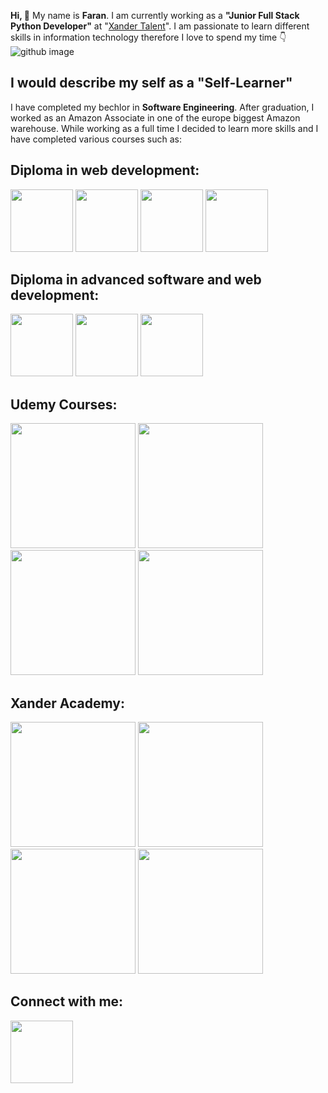 
**Hi, :wave:** My name is **Faran**. I am currently working as a **"Junior Full Stack Python Developer"** at "[Xander Talent](https://www.xandertalent.com/)". I am passionate to learn different skills in information technology therefore I love to spend my time :point_down:
![github image](https://user-images.githubusercontent.com/92796969/204105725-d317d7fd-6a7f-4ddc-9bc4-c15fa796eb62.gif)

## I would describe my self as a "Self-Learner"

I have completed my bechlor in **Software Engineering**. After graduation, I worked as an Amazon Associate in one of the europe biggest Amazon warehouse. While working as a full time I decided to learn more skills and I have completed various courses such as:

## Diploma in web development:

<img src ='https://encrypted-tbn0.gstatic.com/images?q=tbn:ANd9GcQpngGRjYX1ca7qAADU3K6eGLj7ShQE3L2otdzfryl_Y9Ht2QRoQKYQbsXd36XIxMbYOw0&usqp=CAU' width=100> <img src ='https://cdn-icons-png.flaticon.com/512/888/888847.png' width=100> <img src ='https://static.javatpoint.com/bootstrappages/images/bootstrap-tutorial.png' width=100> <img src ='https://w7.pngwing.com/pngs/172/554/png-transparent-javascript-html-computer-software-web-browser-watermark-angle-text-rectangle.png' width=100>

## Diploma in advanced software and web development:

<img src ='https://upload.wikimedia.org/wikipedia/commons/thumb/0/0d/C_Sharp_wordmark.svg/1200px-C_Sharp_wordmark.svg.png' width=100> <img src ='https://icon2.cleanpng.com/20180403/zvw/kisspng-oracle-database-computer-icons-logo-encapsulated-p-storage-5ac32ed7d6c945.9928762115227409518798.jpg' width=100> <img src ='https://seeklogo.com/images/A/azure-sql-logo-3AE930D2AF-seeklogo.com.png' width=100>

## Udemy Courses:

<img src ='https://user-images.githubusercontent.com/92796969/204269395-da4d3b47-f6c0-4872-a27d-bb3f73eee3fb.png' width=200> <img src ='https://user-images.githubusercontent.com/92796969/204269880-75888592-6201-4293-b78f-2f42d8bd77e2.png' width=200> <img src ='https://user-images.githubusercontent.com/92796969/204270306-92cdd09f-8da1-4160-a699-83741d192c39.png' width=200> <img src ='https://user-images.githubusercontent.com/92796969/204270539-3283d511-ed47-4382-a135-c15c987ff029.png' width=200>

## Xander Academy:

<img src ='https://www.nicepng.com/png/detail/893-8937286_python-logo.png' width=200> <img src ='https://futurumresearch.com/wp-content/uploads/2020/01/aws-logo.png' width=200> <img src ='https://superhog-apim.developer.azure-api.net/content/926f6aaba773.png' width=200> <img src ='https://logos-world.net/wp-content/uploads/2020/11/GitHub-Logo.png' width=200>

## Connect with me:

[<img src ='https://cdn-icons-png.flaticon.com/512/174/174857.png' width=100>](https://www.linkedin.com/in/faran-muhammad-b635bb230/)



